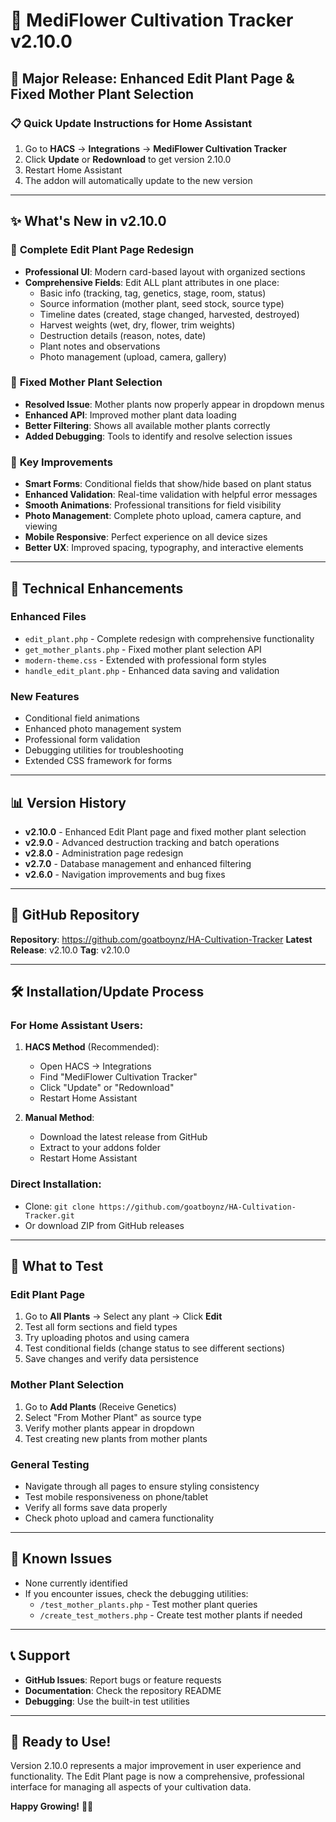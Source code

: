 # 🌿 MediFlower Cultivation Tracker v2.10.0

## 🎉 **Major Release: Enhanced Edit Plant Page & Fixed Mother Plant Selection**

### 📋 **Quick Update Instructions for Home Assistant**
1. Go to **HACS** → **Integrations** → **MediFlower Cultivation Tracker**
2. Click **Update** or **Redownload** to get version 2.10.0
3. Restart Home Assistant
4. The addon will automatically update to the new version

---

## ✨ **What's New in v2.10.0**

### 🎨 **Complete Edit Plant Page Redesign**
- **Professional UI**: Modern card-based layout with organized sections
- **Comprehensive Fields**: Edit ALL plant attributes in one place:
  - Basic info (tracking, tag, genetics, stage, room, status)
  - Source information (mother plant, seed stock, source type)
  - Timeline dates (created, stage changed, harvested, destroyed)
  - Harvest weights (wet, dry, flower, trim weights)
  - Destruction details (reason, notes, date)
  - Plant notes and observations
  - Photo management (upload, camera, gallery)

### 🔧 **Fixed Mother Plant Selection**
- **Resolved Issue**: Mother plants now properly appear in dropdown menus
- **Enhanced API**: Improved mother plant data loading
- **Better Filtering**: Shows all available mother plants correctly
- **Added Debugging**: Tools to identify and resolve selection issues

### 🎯 **Key Improvements**
- **Smart Forms**: Conditional fields that show/hide based on plant status
- **Enhanced Validation**: Real-time validation with helpful error messages
- **Smooth Animations**: Professional transitions for field visibility
- **Photo Management**: Complete photo upload, camera capture, and viewing
- **Mobile Responsive**: Perfect experience on all device sizes
- **Better UX**: Improved spacing, typography, and interactive elements

---

## 🚀 **Technical Enhancements**

### **Enhanced Files**
- `edit_plant.php` - Complete redesign with comprehensive functionality
- `get_mother_plants.php` - Fixed mother plant selection API
- `modern-theme.css` - Extended with professional form styles
- `handle_edit_plant.php` - Enhanced data saving and validation

### **New Features**
- Conditional field animations
- Enhanced photo management system
- Professional form validation
- Debugging utilities for troubleshooting
- Extended CSS framework for forms

---

## 📊 **Version History**
- **v2.10.0** - Enhanced Edit Plant page and fixed mother plant selection
- **v2.9.0** - Advanced destruction tracking and batch operations
- **v2.8.0** - Administration page redesign
- **v2.7.0** - Database management and enhanced filtering
- **v2.6.0** - Navigation improvements and bug fixes

---

## 🔗 **GitHub Repository**
**Repository**: https://github.com/goatboynz/HA-Cultivation-Tracker
**Latest Release**: v2.10.0
**Tag**: v2.10.0

---

## 🛠️ **Installation/Update Process**

### **For Home Assistant Users:**
1. **HACS Method** (Recommended):
   - Open HACS → Integrations
   - Find "MediFlower Cultivation Tracker"
   - Click "Update" or "Redownload"
   - Restart Home Assistant

2. **Manual Method**:
   - Download the latest release from GitHub
   - Extract to your addons folder
   - Restart Home Assistant

### **Direct Installation:**
- Clone: `git clone https://github.com/goatboynz/HA-Cultivation-Tracker.git`
- Or download ZIP from GitHub releases

---

## 🎯 **What to Test**

### **Edit Plant Page**
1. Go to **All Plants** → Select any plant → Click **Edit**
2. Test all form sections and field types
3. Try uploading photos and using camera
4. Test conditional fields (change status to see different sections)
5. Save changes and verify data persistence

### **Mother Plant Selection**
1. Go to **Add Plants** (Receive Genetics)
2. Select "From Mother Plant" as source type
3. Verify mother plants appear in dropdown
4. Test creating new plants from mother plants

### **General Testing**
- Navigate through all pages to ensure styling consistency
- Test mobile responsiveness on phone/tablet
- Verify all forms save data properly
- Check photo upload and camera functionality

---

## 🐛 **Known Issues**
- None currently identified
- If you encounter issues, check the debugging utilities:
  - `/test_mother_plants.php` - Test mother plant queries
  - `/create_test_mothers.php` - Create test mother plants if needed

---

## 📞 **Support**
- **GitHub Issues**: Report bugs or feature requests
- **Documentation**: Check the repository README
- **Debugging**: Use the built-in test utilities

---

## 🎉 **Ready to Use!**
Version 2.10.0 represents a major improvement in user experience and functionality. The Edit Plant page is now a comprehensive, professional interface for managing all aspects of your cultivation data.

**Happy Growing!** 🌿✨